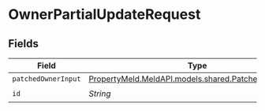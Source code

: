 # OwnerPartialUpdateRequest


## Fields

| Field                                                                                            | Type                                                                                             | Required                                                                                         | Description                                                                                      |
| ------------------------------------------------------------------------------------------------ | ------------------------------------------------------------------------------------------------ | ------------------------------------------------------------------------------------------------ | ------------------------------------------------------------------------------------------------ |
| `patchedOwnerInput`                                                                              | [PropertyMeld.MeldAPI.models.shared.PatchedOwnerInput](../../models/shared/PatchedOwnerInput.md) | :heavy_minus_sign:                                                                               | N/A                                                                                              |
| `id`                                                                                             | *String*                                                                                         | :heavy_check_mark:                                                                               | N/A                                                                                              |